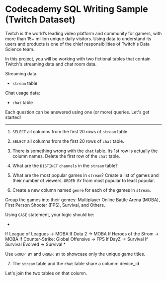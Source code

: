 # Codecademy SQL Writing Sample (Twitch Dataset)

Twitch is the world’s leading video platform and community for gamers, with more than 15+ million unique daily visitors. Using data to understand its users and products is one of the chief responsibilities of Twitch's Data Science team.

In this project, you will be working with two fictional tables that contain Twitch's streaming data and chat room data.

Streaming data:

- `stream` table

Chat usage data:

- `chat` table

Each question can be answered using one (or more) queries. Let's get started!

---

1. `SELECT` all columns from the first 20 rows of `stream` table.

2. `SELECT` all columns from the first 20 rows of `chat` table.

3. There is something wrong with the `chat` table. Its 1st row is actually the column names. Delete the first row of the `chat` table.

4. What are the `DISTINCT` `channels` in the `stream` table?

5. What are the most popular games in `stream`? Create a list of games and their number of viewers. `ORDER BY` from most popular to least popular.

6. Create a new column named `genre` for each of the games in `stream`.

Group the games into their genres: Multiplayer Online Battle Arena (MOBA), First Person Shooter (FPS), Survival, and Others.

Using `CASE` statement, your logic should be:

*
If League of Leagues → MOBA
If Dota 2 → MOBA
If Heroes of the Strom → MOBA
If Counter-Strike: Global Offensive → FPS
If DayZ → Survival
If Survival Evolved → Survival
*

Use `GROUP BY` and `ORDER BY` to showcase only the unique game titles.

7. The `stream` table and the `chat` table share a column: device_id.

Let's join the two tables on that column.
